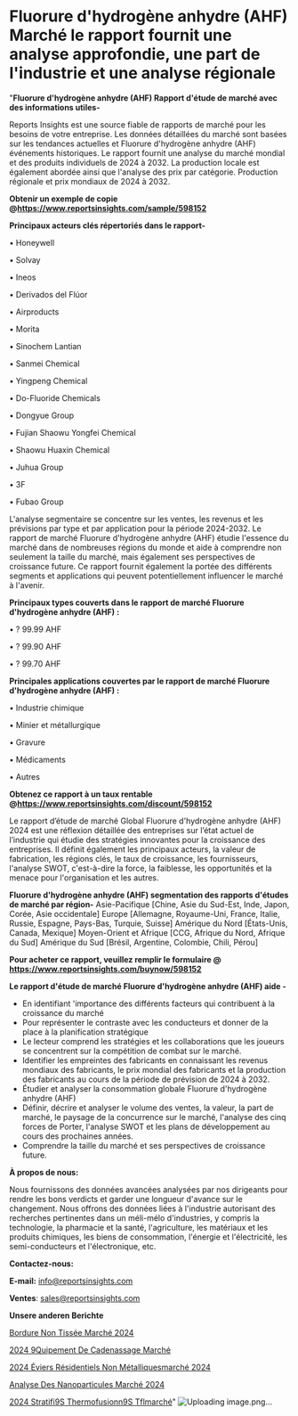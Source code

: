 # Fluorure d'hydrogène anhydre (AHF) Marché le rapport fournit une analyse approfondie, une part de l'industrie et une analyse régionale

"<strong>Fluorure d'hydrogène anhydre (AHF) Rapport d'étude de marché avec des informations utiles-</strong>

Reports Insights est une source fiable de rapports de marché pour les besoins de votre entreprise. Les données détaillées du marché sont basées sur les tendances actuelles et Fluorure d'hydrogène anhydre (AHF) événements historiques. Le rapport fournit une analyse du marché mondial et des produits individuels de 2024 à 2032. La production locale est également abordée ainsi que l'analyse des prix par catégorie. Production régionale et prix mondiaux de 2024 à 2032.

<strong><b>Obtenir un exemple de copie @</b></strong><a href=https://www.reportsinsights.com/sample/598152><strong><b>https://www.reportsinsights.com/sample/598152</b></strong></a>

<b>Principaux acteurs clés répertoriés dans le rapport-</b>

<b> </b>• Honeywell

• Solvay

• Ineos

• Derivados del Flúor

• Airproducts

• Morita

• Sinochem Lantian

• Sanmei Chemical

• Yingpeng Chemical

• Do-Fluoride Chemicals

• Dongyue Group

• Fujian Shaowu Yongfei Chemical

• Shaowu Huaxin Chemical

• Juhua Group

• 3F

• Fubao Group

L'analyse segmentaire se concentre sur les ventes, les revenus et les prévisions par type et par application pour la période 2024-2032. Le rapport de marché Fluorure d'hydrogène anhydre (AHF) étudie l'essence du marché dans de nombreuses régions du monde et aide à comprendre non seulement la taille du marché, mais également ses perspectives de croissance future. Ce rapport fournit également la portée des différents segments et applications qui peuvent potentiellement influencer le marché à l'avenir.

<strong>Principaux types couverts dans le rapport de marché Fluorure d'hydrogène anhydre (AHF) :</strong>

• ? 99.99 AHF

• ? 99.90 AHF

• ? 99.70 AHF

<strong>Principales applications couvertes par le rapport de marché Fluorure d'hydrogène anhydre (AHF) :</strong>

• Industrie chimique

• Minier et métallurgique

• Gravure

• Médicaments

• Autres

<strong><b>Obtenez ce rapport à un taux rentable @</b></strong><a href=https://www.reportsinsights.com/discount/598152><strong><b>https://www.reportsinsights.com/discount/598152</b></strong></a>

Le rapport d’étude de marché Global Fluorure d'hydrogène anhydre (AHF) 2024 est une réflexion détaillée des entreprises sur l’état actuel de l’industrie qui étudie des stratégies innovantes pour la croissance des entreprises. Il définit également les principaux acteurs, la valeur de fabrication, les régions clés, le taux de croissance, les fournisseurs, l'analyse SWOT, c'est-à-dire la force, la faiblesse, les opportunités et la menace pour l'organisation et les autres.

<strong>Fluorure d'hydrogène anhydre (AHF) segmentation des rapports d'études de marché par région-</strong>
Asie-Pacifique [Chine, Asie du Sud-Est, Inde, Japon, Corée, Asie occidentale]
Europe [Allemagne, Royaume-Uni, France, Italie, Russie, Espagne, Pays-Bas, Turquie, Suisse]
Amérique du Nord [États-Unis, Canada, Mexique]
Moyen-Orient et Afrique [CCG, Afrique du Nord, Afrique du Sud]
Amérique du Sud [Brésil, Argentine, Colombie, Chili, Pérou]

<strong>Pour acheter ce rapport, veuillez remplir le formulaire @   <a href=https://www.reportsinsights.com/buynow/598152>https://www.reportsinsights.com/buynow/598152</a></strong>

<strong>Le rapport d'étude de marché Fluorure d'hydrogène anhydre (AHF) aide -</strong>
<ul>
  <li>En identifiant 'importance des différents facteurs qui contribuent à la croissance du marché</li>
  <li>Pour représenter le contraste avec les conducteurs et donner de la place à la planification stratégique</li>
  <li>Le lecteur comprend les stratégies et les collaborations que les joueurs se concentrent sur la compétition de combat sur le marché.</li>
  <li>Identifier les empreintes des fabricants en connaissant les revenus mondiaux des fabricants, le prix mondial des fabricants et la production des fabricants au cours de la période de prévision de 2024 à 2032.</li>
  <li>Étudier et analyser la consommation globale Fluorure d'hydrogène anhydre (AHF)</li>
  <li>Définir, décrire et analyser le volume des ventes, la valeur, la part de marché, le paysage de la concurrence sur le marché, l'analyse des cinq forces de Porter, l'analyse SWOT et les plans de développement au cours des prochaines années.</li>
  <li>Comprendre la taille du marché et ses perspectives de croissance future.</li>
</ul>
<strong>À propos de nous:</strong>

Nous fournissons des données avancées analysées par nos dirigeants pour rendre les bons verdicts et garder une longueur d'avance sur le changement. Nous offrons des données liées à l'industrie autorisant des recherches pertinentes dans un méli-mélo d'industries, y compris la technologie, la pharmacie et la santé, l'agriculture, les matériaux et les produits chimiques, les biens de consommation, l'énergie et l'électricité, les semi-conducteurs et l'électronique, etc.

<strong>Contactez-nous:</strong>

<strong>E-mail:</strong> <a href=mailto:info@reportsinsights.com>info@reportsinsights.com</a>

<strong>Ventes</strong>: <a href=mailto:sales@reportsinsights.com>sales@reportsinsights.com</a>

<strong>Unsere anderen Berichte</strong>

<a href=https://www.linkedin.com/pulse/bordure-non-tissée-marchéstratégies-de-croissance-4cgvc/>Bordure Non Tissée Marché 2024</a>

<a href=https://www.linkedin.com/pulse/2024-%C3%A9quipement-de-cadenassage-march%C3%A9-rapport-wpwac/>2024 9Quipement De Cadenassage Marché</a>

<a href=https://www.linkedin.com/pulse/2024-éviers-résidentiels-non-métalliquesmarché-ixaic/>2024 Éviers Résidentiels Non Métalliquesmarché 2024</a>

<a href=https://www.linkedin.com/pulse/analyse-des-nanoparticules-marchéperspectives-rccrc/>Analyse Des Nanoparticules Marché 2024</a>

<a href=https://www.linkedin.com/pulse/2024-stratifi%C3%A9s-thermofusionn%C3%A9s-tflmarch%C3%A9-aper%C3%A7us-ldjnc/>2024 Stratifi9S Thermofusionn9S Tflmarché</a>"
![Uploading image.png…]()
